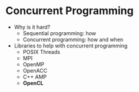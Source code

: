 Concurrent Programming
======================

- Why is it hard?
    - Sequential programming: how
    - Concurrent programming: how and when
- Libraries to help with concurrent programming
    - POSIX Threads
    - MPI
    - OpenMP
    - OpenACC
    - C++ AMP
    - **OpenCL**
